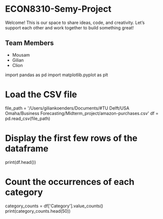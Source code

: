# ECON8310-Semy-Project

Welcome! This is our space to share ideas, code, and creativity. Let’s support each other and work together to build something great!

## Team Members
- Mousam
- Gilian
- Clion

import pandas as pd
import matplotlib.pyplot as plt

# Load the CSV file
file_path = '/Users/giliankoenders/Documents/#TU Delft/USA Omaha/Business Forecasting/Midterm_project/amazon-purchases.csv'
df = pd.read_csv(file_path)

# Display the first few rows of the dataframe
print(df.head())

# Count the occurrences of each category
category_counts = df['Category'].value_counts()
print(category_counts.head(50))



